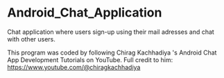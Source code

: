 # Android_Chat_Application
Chat application where users sign-up using their mail adresses and chat with other users.

This program was coded by following Chirag Kachhadiya 's Android Chat App Development Tutorials on YouTube. 
Full credit to him: https://www.youtube.com/@chiragkachhadiya
